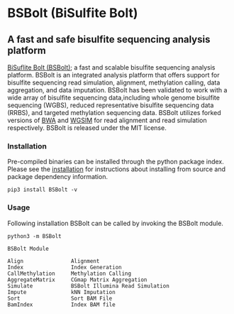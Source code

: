 # **BSBolt (BiSulfite Bolt)**

## A fast and safe bisulfite sequencing analysis platform

[BiSuflite Bolt (BSBolt)](https://github.com/NuttyLogic/BSBolt); a fast and scalable bisulfite sequencing
analysis platform. BSBolt is an integrated analysis platform that offers support for bisulfite sequencing
read simulation, alignment, methylation calling, data aggregation, and data imputation. BSBolt has been validated
to work with a wide array of bisulfite sequencing data,including whole genome bisulfite sequencing (WGBS),
reduced representative bisulfite sequencing data (RRBS), and targeted methylation sequencing data.
BSBolt utilizes forked versions of [BWA](https://github.com/lh3/bwa)
and [WGSIM](https://github.com/lh3/wgsim) for read alignment and read simulation respectively.
BSBolt is released under the MIT license.

### Installation

Pre-compiled binaries can be installed through the python package index. Please see the [installation](installation.md)
for instructions about installing from source and package dependency information.

```shell
pip3 install BSBolt -v
```

### Usage

Following installation BSBolt can be called by invoking the BSBolt module.

```shell
python3 -m BSBolt
```

```shell
BSBolt Module

Align               Alignment
Index               Index Generation
CallMethylation     Methylation Calling
AggregateMatrix     CGmap Matrix Aggregation
Simulate            BSBolt Illumina Read Simulation
Impute              kNN Imputation
Sort                Sort BAM File
BamIndex            Index BAM file
```
